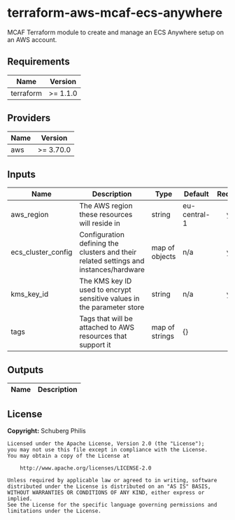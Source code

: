 # terraform-aws-mcaf-ecs-anywhere

MCAF Terraform module to create and manage an ECS Anywhere setup on an AWS account.

<!--- BEGIN_TF_DOCS --->
## Requirements

| Name | Version |
|------|---------|
| terraform | >= 1.1.0 |

## Providers

| Name | Version |
|------|---------|
| aws | >= 3.70.0 |


## Inputs

| Name | Description | Type | Default | Required |
|------|-------------|------|---------|:--------:|
| aws_region | The AWS region these resources will reside in | string | eu-central-1 | yes |
| ecs_cluster_config | Configuration defining the clusters and their related settings and instances/hardware | map of objects | n/a | yes |
| kms_key_id | The KMS key ID used to encrypt sensitive values in the parameter store | string | n/a | yes |
| tags | Tags that will be attached to AWS resources that support it | map of strings | {} | no |


## Outputs

| Name | Description |
|------|-------------|


<!--- END_TF_DOCS --->

## License

**Copyright:** Schuberg Philis

```
Licensed under the Apache License, Version 2.0 (the "License");
you may not use this file except in compliance with the License.
You may obtain a copy of the License at

    http://www.apache.org/licenses/LICENSE-2.0

Unless required by applicable law or agreed to in writing, software
distributed under the License is distributed on an "AS IS" BASIS,
WITHOUT WARRANTIES OR CONDITIONS OF ANY KIND, either express or implied.
See the License for the specific language governing permissions and
limitations under the License.
```
